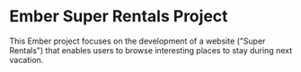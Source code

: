 # Ember Super Rentals Project

This Ember project focuses on the development of a website ("Super Rentals") that enables users to browse interesting places to stay during next vacation. 
